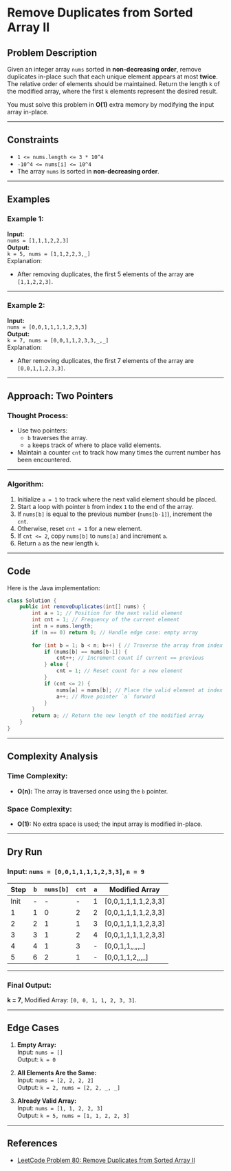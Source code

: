 # Remove Duplicates from Sorted Array II

## Problem Description

Given an integer array `nums` sorted in **non-decreasing order**, remove duplicates in-place such that each unique element appears at most **twice**. The relative order of elements should be maintained. Return the length `k` of the modified array, where the first `k` elements represent the desired result.

You must solve this problem in **O(1)** extra memory by modifying the input array in-place.

---

## Constraints

- `1 <= nums.length <= 3 * 10^4`
- `-10^4 <= nums[i] <= 10^4`
- The array `nums` is sorted in **non-decreasing order**.

---

## Examples

### Example 1:
**Input:**  
`nums = [1,1,1,2,2,3]`  
**Output:**  
`k = 5, nums = [1,1,2,2,3,_]`  
Explanation:  
- After removing duplicates, the first 5 elements of the array are `[1,1,2,2,3]`.

---

### Example 2:
**Input:**  
`nums = [0,0,1,1,1,1,2,3,3]`  
**Output:**  
`k = 7, nums = [0,0,1,1,2,3,3,_,_]`  
Explanation:  
- After removing duplicates, the first 7 elements of the array are `[0,0,1,1,2,3,3]`.

---

## Approach: Two Pointers

### Thought Process:
- Use two pointers:
  - `b` traverses the array.
  - `a` keeps track of where to place valid elements.
- Maintain a counter `cnt` to track how many times the current number has been encountered.

---

### Algorithm:
1. Initialize `a = 1` to track where the next valid element should be placed.
2. Start a loop with pointer `b` from index `1` to the end of the array.
3. If `nums[b]` is equal to the previous number (`nums[b-1]`), increment the `cnt`.
4. Otherwise, reset `cnt = 1` for a new element.
5. If `cnt <= 2`, copy `nums[b]` to `nums[a]` and increment `a`.
6. Return `a` as the new length `k`.

---

## Code

Here is the Java implementation:

```java
class Solution {
    public int removeDuplicates(int[] nums) {
        int a = 1; // Position for the next valid element
        int cnt = 1; // Frequency of the current element
        int n = nums.length;
        if (n == 0) return 0; // Handle edge case: empty array
        
        for (int b = 1; b < n; b++) { // Traverse the array from index 1
            if (nums[b] == nums[b-1]) { 
                cnt++; // Increment count if current == previous
            } else {
                cnt = 1; // Reset count for a new element
            }
            if (cnt <= 2) { 
                nums[a] = nums[b]; // Place the valid element at index `a`
                a++; // Move pointer `a` forward
            }
        }
        return a; // Return the new length of the modified array
    }
}
```

---

## Complexity Analysis

### Time Complexity:
- **O(n):** The array is traversed once using the `b` pointer.

### Space Complexity:
- **O(1):** No extra space is used; the input array is modified in-place.

---

## Dry Run

### Input: `nums = [0,0,1,1,1,1,2,3,3]`, `n = 9`

| Step | `b` | `nums[b]` | `cnt` | `a` | Modified Array          |
|------|-----|-----------|-------|-----|-------------------------|
| Init | -   | -         | -     | 1   | [0,0,1,1,1,1,2,3,3]    |
| 1    | 1   | 0         | 2     | 2   | [0,0,1,1,1,1,2,3,3]    |
| 2    | 2   | 1         | 1     | 3   | [0,0,1,1,1,1,2,3,3]    |
| 3    | 3   | 1         | 2     | 4   | [0,0,1,1,1,1,2,3,3]    |
| 4    | 4   | 1         | 3     | -   | [0,0,1,1,_,_,_,_,_]    |
| 5    | 6   | 2         | 1     | -   | [0,0,1,1,2,_,_,_]    |

---

### Final Output:
**k = 7**, Modified Array: `[0, 0, 1, 1, 2, 3, 3]`.

---

## Edge Cases

1. **Empty Array:**  
   Input: `nums = []`  
   Output: `k = 0`

2. **All Elements Are the Same:**  
   Input: `nums = [2, 2, 2, 2]`  
   Output: `k = 2, nums = [2, 2, _, _]`

3. **Already Valid Array:**  
   Input: `nums = [1, 1, 2, 2, 3]`  
   Output: `k = 5, nums = [1, 1, 2, 2, 3]`

---

## References

- [LeetCode Problem 80: Remove Duplicates from Sorted Array II](https://leetcode.com/problems/remove-duplicates-from-sorted-array-ii/)
